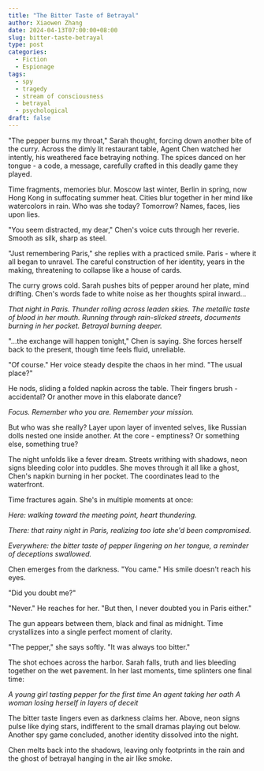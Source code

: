 ```yaml
---
title: "The Bitter Taste of Betrayal"
author: Xiaowen Zhang
date: 2024-04-13T07:00:00+08:00
slug: bitter-taste-betrayal
type: post
categories:
  - Fiction
  - Espionage
tags:
  - spy
  - tragedy
  - stream of consciousness
  - betrayal
  - psychological
draft: false
---
```


"The pepper burns my throat," Sarah thought, forcing down another bite of the curry. Across the dimly lit restaurant table, Agent Chen watched her intently, his weathered face betraying nothing. The spices danced on her tongue - a code, a message, carefully crafted in this deadly game they played.

Time fragments, memories blur. Moscow last winter, Berlin in spring, now Hong Kong in suffocating summer heat. Cities blur together in her mind like watercolors in rain. Who was she today? Tomorrow? Names, faces, lies upon lies.

"You seem distracted, my dear," Chen's voice cuts through her reverie. Smooth as silk, sharp as steel.

"Just remembering Paris," she replies with a practiced smile. Paris - where it all began to unravel. The careful construction of her identity, years in the making, threatening to collapse like a house of cards.

The curry grows cold. Sarah pushes bits of pepper around her plate, mind drifting. Chen's words fade to white noise as her thoughts spiral inward...

*That night in Paris. Thunder rolling across leaden skies. The metallic taste of blood in her mouth. Running through rain-slicked streets, documents burning in her pocket. Betrayal burning deeper.*

"...the exchange will happen tonight," Chen is saying. She forces herself back to the present, though time feels fluid, unreliable.

"Of course." Her voice steady despite the chaos in her mind. "The usual place?"

He nods, sliding a folded napkin across the table. Their fingers brush - accidental? Or another move in this elaborate dance?

*Focus. Remember who you are. Remember your mission.*

But who was she really? Layer upon layer of invented selves, like Russian dolls nested one inside another. At the core - emptiness? Or something else, something true?

The night unfolds like a fever dream. Streets writhing with shadows, neon signs bleeding color into puddles. She moves through it all like a ghost, Chen's napkin burning in her pocket. The coordinates lead to the waterfront.

Time fractures again. She's in multiple moments at once:

*Here: walking toward the meeting point, heart thundering.*

*There: that rainy night in Paris, realizing too late she'd been compromised.*

*Everywhere: the bitter taste of pepper lingering on her tongue, a reminder of deceptions swallowed.*

Chen emerges from the darkness. "You came." His smile doesn't reach his eyes.

"Did you doubt me?"

"Never." He reaches for her. "But then, I never doubted you in Paris either."

The gun appears between them, black and final as midnight. Time crystallizes into a single perfect moment of clarity.

"The pepper," she says softly. "It was always too bitter."

The shot echoes across the harbor. Sarah falls, truth and lies bleeding together on the wet pavement. In her last moments, time splinters one final time:

*A young girl tasting pepper for the first time*
*An agent taking her oath*
*A woman losing herself in layers of deceit*

The bitter taste lingers even as darkness claims her. Above, neon signs pulse like dying stars, indifferent to the small dramas playing out below. Another spy game concluded, another identity dissolved into the night.

Chen melts back into the shadows, leaving only footprints in the rain and the ghost of betrayal hanging in the air like smoke.